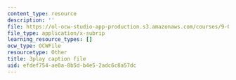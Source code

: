 ```yaml
---
content_type: resource
description: ''
file: https://ol-ocw-studio-app-production.s3.amazonaws.com/courses/9-00sc-introduction-to-psychology-fall-2011/efdef754ae0a8b5db4e52adc6c8a57dc_yBYebcVw8Zk.srt
file_type: application/x-subrip
learning_resource_types: []
ocw_type: OCWFile
resourcetype: Other
title: 3play caption file
uid: efdef754-ae0a-8b5d-b4e5-2adc6c8a57dc
---
```

